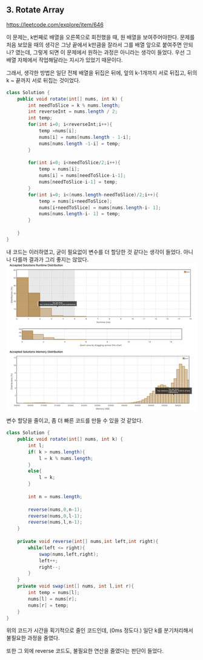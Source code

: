 ## 3. Rotate Array
https://leetcode.com/explore/item/646

이 문제는, k번째로 배열을 오른쪽으로 회전했을 때, 원 배열을 보여주어야한다. 
문제를 처음 보았을 때의 생각은 그냥 끝에서 k만큼을 잘라서 그를 배열 앞으로 붙여주면 안되나? 였는데, 
그렇게 되면 이 문제에서 원하는 과정은 아니라는 생각이 들었다. 우선 그 배열 자체에서 작업해달라는 지시가 있었기 때문이다. 

그래서, 생각한 방법은 일단 전체 배열을 뒤집은 뒤에, 앞의 k-1개까지 서로 뒤집고, 뒤의 k ~ 끝까지 서로 뒤집는 것이었다. 


```java
class Solution {
    public void rotate(int[] nums, int k) {
        int needToSlice = k % nums.length;
        int reverseInt = nums.length / 2;
        int temp;
        for(int i=0; i<reverseInt;i++){
            temp =nums[i];
            nums[i] = nums[nums.length - 1-i];
            nums[nums.length -1-i] = temp;
        }
        
        for(int i=0; i<needToSlice/2;i++){
            temp = nums[i];
            nums[i] = nums[needToSlice-i-1];
            nums[needToSlice-i-1] = temp;
        }
        for(int i=0; i<(nums.length-needToSlice)/2;i++){
            temp = nums[i+needToSlice];
            nums[i+needToSlice] = nums[nums.length-i- 1];
            nums[nums.length-i- 1] = temp;
        }
        
    }
}
```
내 코드는 이러하였고, 굳이 필요없이 변수를 더 할당한 것 같다는 생각이 들었다. 아니나 다를까 결과가 그리 좋지는 않았다. 
![Alt text](image-3.png)

변수 할당을 줄이고, 좀 더 빠른 코드를 만들 수 있을 것 같았다.
```java
class Solution {
    public void rotate(int[] nums, int k) {
        int l;
        if( k > nums.length){
            l = k % nums.length;
        }
        else{
            l = k;
        }

        int n = nums.length;

        reverse(nums,0,n-1);
        reverse(nums,0,l-1);
        reverse(nums,l,n-1);
    }

    private void reverse(int[] nums,int left,int right){
        while(left <= right){
            swap(nums,left,right);
            left++;
            right--;
        }
    }
    private void swap(int[] nums, int l,int r){
        int temp = nums[l];
        nums[l] = nums[r];
        nums[r] = temp;
    }
}
```

위의 코드가 시간을 획기적으로 줄인 코드인데, (0ms 정도다.)
일단 k를 분기처리해서 불필요한 과정을 줄였다.

또한 그 외에 reverse 코드도, 불필요한 연산을 줄였다는 판단이 들었다. 